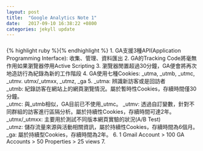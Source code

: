 ```yaml
---
layout: post
title:  "Google Analytics Note 1"
date:   2017-09-10 16:38:22 +0800
categories: jekyll update
---
```

<h3></h3>
{% highlight ruby %}{% endhighlight %}
1. GA支援3種API(Application Programming Interface): 收集、管理、資料匯出
2. GA的Tracking Code將毫無作用如果瀏覽器停用Active Scripting
3. 瀏覽器閒置超過30分鐘，GA便會將再次地造訪行為紀錄為新的工作階段
4. GA使用七種Cookies: _utma, _utmb, _utmc, _utmv. utmx/_utmxx, _utmz, _ga
5. _utma: 辨識新訪客或是回訪者<br>
  _utmb: 紀錄訪客在網站上的網頁瀏覽情況。屬於暫時性Cookies，存續時間僅30分鐘。<br>
  _utmc: 與_utmb相似，GA目前已不使用_utmc。
  _utmv: 透過自訂變數，針對不同群組的訪客進行區隔分析。屬於持續性Cookies，存續時間可達2年。<br>
  _utmx/_utmxx: 主要用於測試不同版本網頁實驗的狀況(A/B Test)<br>
  _utmz: 儲存流量來源與活動相關資訊，屬於持續性Cookies，存續時間為6個月。<br>
  _ga: 屬於持續型Cookies，存續時間為2年。
6. 1 Gmail Account > 100 GA Accounts > 50 Properties > 25 views
7. 

